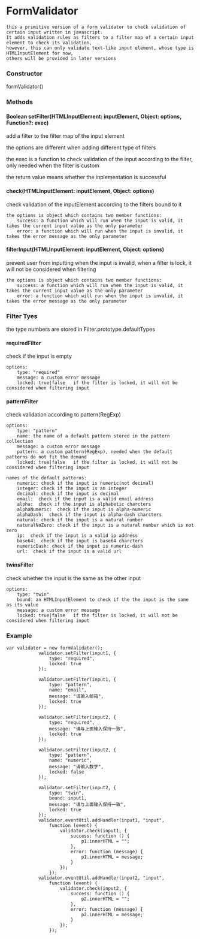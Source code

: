 # FormValidator

    this a primitive version of a form validator to check validation of certain input written in javascript.
    It adds validation rules as filters to a filter map of a certain input element to check its validation,
    however, this can only validate text-like input element, whose type is HTMLInputElement for now,
    others will be provided in later versions
    
### Constructor

formValidator()

### Methods

#### Boolean setFilter(HTMLInputElement: inputElement, Object: options, Function?: exec)

add a filter to the filter map of the input element

the options are different when adding different type of filters

the exec is a function to check validation of the input according to the filter, only needed when the filter is custom

the return value means whether the inplementation is successful

#### check(HTMLInputElement: inputElement, Object: options)

check validation of the inputElement according to the filters bound to it

    the options is object which contains two member functions: 
        success: a function which will run when the input is valid, it takes the current input value as the only parameter
        error: a function which will run when the input is invalid, it takes the error message as the only parameter

#### filterInput(HTMLInputElement: inputElement, Object: options)

prevent user from inputting when the input is invalid, when a filter is lock, it will not be considered when filtering

    the options is object which contains two member functions: 
        success: a function which will run when the input is valid, it takes the current input value as the only parameter
        error: a function which will run when the input is invalid, it takes the error message as the only parameter

### Filter Tyes

the type numbers are stored in Filter.prototype.defaultTypes

#### requiredFilter

check if the input is empty

    options:
        type: "required"
        message: a custom error message
        locked: true|false   if the filter is locked, it will not be considered when filtering input
        
#### patternFilter

check validation according to pattern(RegExp)

    options:
        type: "pattern"
        name: the name of a default pattern stored in the pattern collection
        message: a custom error message
        pattern: a custom pattern(RegExp), needed when the default patterns do not fit the demand
        locked: true|false   if the filter is locked, it will not be considered when filtering input
        
    names of the default patterns:
        numeric: check if the input is numeric(not decimal)
        integer: check if the input is an integer
        decimal: check if the input is decimal
        email:  check if the input is a valid email address
        alpha:  check if the input is alphabetic charcters
        alphaNumeric:  check if the input is alpha-numeric
        alphaDash:  check if the input is alpha-dash charcters
        natural: check if the input is a natural number
        naturalNoZero: check if the input is a natural number which is not zero
        ip:  check if the input is a valid ip address
        base64:  check if the input is base64 charcters
        numericDash: check if the input is numeric-dash
        url:  check if the input is a valid url
        
#### twinsFilter

check whether the input is the same as the other input

    options:
        type: "twin"
        bound: an HTMLInputElement to check if the the input is the same as its value
        message: a custom error message
        locked: true|false   if the filter is locked, it will not be considered when filtering input
        
### Example

```
var validator = new formValidater();
            validator.setFilter(input1, {
                type: "required",
                locked: true
            });

            validator.setFilter(input1, {
                type: "pattern",
                name: "email",
                message: "请输入邮箱",
                locked: true
            });

            validator.setFilter(input2, {
                type: "required",
                message: "请与上面输入保持一致",
                locked: true
            });

            validator.setFilter(input2, {
                type: "pattern",
                name: "numeric",
                message: "请输入数字",
                locked: false
            });

            validator.setFilter(input2, {
                type: "twin",
                bound: input1,
                message: "请与上面输入保持一致",
                locked: true
            });
            validator.eventUtil.addHandler(input1, "input",
                function (event) {
                    validator.check(input1, {
                        success: function () {
                            p1.innerHTML = "";
                        },
                        error: function (message) {
                            p1.innerHTML = message;
                        }
                    });
                });
            validator.eventUtil.addHandler(input2, "input",
                function (event) {
                    validator.check(input2, {
                        success: function () {
                            p2.innerHTML = "";
                        },
                        error: function (message) {
                            p2.innerHTML = message;
                        }
                    });
                });
```
